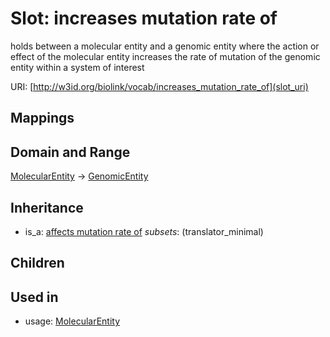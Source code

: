 # Slot: increases mutation rate of


holds between a molecular entity and a genomic entity where the action or effect of the molecular entity increases the rate of mutation of the genomic entity within a system of interest

URI: [http://w3id.org/biolink/vocab/increases_mutation_rate_of](slot_uri)
## Mappings

## Domain and Range

[MolecularEntity](MolecularEntity.md) -> [GenomicEntity](GenomicEntity.md)
## Inheritance

 *  is_a: [affects mutation rate of](affects_mutation_rate_of.md) *subsets*: (translator_minimal)
## Children

## Used in

 *  usage: [MolecularEntity](MolecularEntity.md)
